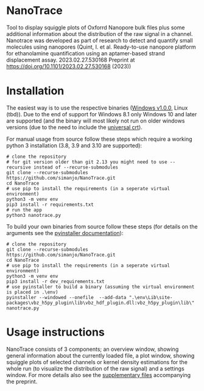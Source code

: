 # NanoTrace

Tool to display squiggle plots of Oxforrd Nanopore bulk files plus some additional information about the distribution of the raw signal in a channel. Nanotrace was developed as part of research to detect and quantify small molecules using nanopores (Quint, I. et al. Ready-to-use nanopore platform for ethanolamine quantification using an aptamer-based strand displacement assay. 2023.02.27.530168 Preprint at https://doi.org/10.1101/2023.02.27.530168 (2023))

# Installation

The easiest way is to use the respective binaries ([Windows v1.0.0](https://github.com/simanjo/NanoTrace/releases/download/v1.0.0/nanotrace.exe), Linux  (tbd)).
Due to the end of support for Windows 8.1 only Windows 10 and later are supported (and the binary will most likely not run on older windows versions (due to the need to include the [universal crt](https://devblogs.microsoft.com/cppblog/introducing-the-universal-crt/)).

For manual usage from source follow these steps which require a working python 3 installation (3.8, 3.9 and 3.10 are supported):
```
# clone the repository
# for git version older than git 2.13 you might need to use --recursive instead of --recurse-submodules
git clone --recurse-submodules https://github.com/simanjo/NanoTrace.git
cd NanoTrace
# use pip to install the requirements (in a seperate virtual environment)
python3 -m venv env
pip3 install -r requirements.txt
# run the app
python3 nanotrace.py
```
To build your own binaries from source follow these steps (for details on the arguments see the [pyinstaller documentation](https://pyinstaller.org/en/stable/usage.html#options)):
```
# clone the repository
git clone --recurse-submodules https://github.com/simanjo/NanoTrace.git
cd NanoTrace
# use pip to install the requirements (in a seperate virtual environment)
python3 -m venv env
pip3 install -r dev_requirements.txt
# use pyinstaller to build a binary (assuming the virtual environment is placed in .\env)
pyinstaller --windowed --onefile  --add-data ".\env\Lib\site-packages\vbz_h5py_plugin\lib\vbz_hdf_plugin.dll:vbz_h5py_plugin\lib\" nanotrace.py
```

# Usage instructions

NanoTrace consists of 3 components; an overview window, showing general information about the currently loaded file, a plot window, showing squiggle plots of selected channels or kernel density estimations for the whole run (to visualize the distribution of the raw signal) and a settings window. For more details also see the [supplementary files](https://www.biorxiv.org/content/10.1101/2023.02.27.530168v1.supplementary-material) accompanying the preprint.
